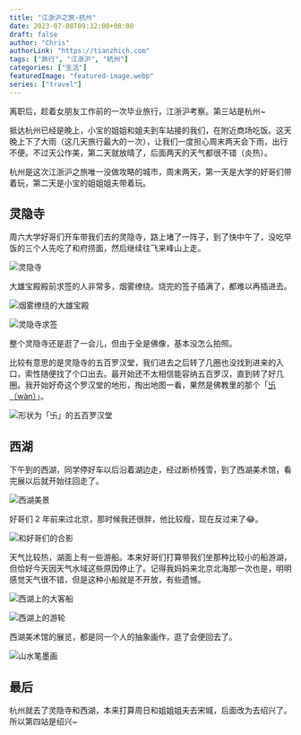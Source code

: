 ```yaml
---
title: "江浙沪之旅-杭州"
date: 2023-07-08T09:32:00+08:00
draft: false
author: "Chris"
authorLink: "https://tianzhich.com"
tags: ["旅行", "江浙沪", "杭州"]
categories: ["生活"]
featuredImage: "featured-image.webp"
series: ["travel"]
---
```


离职后，趁着女朋友工作前的一次毕业旅行，江浙沪考察。第三站是杭州~

<!--more-->

抵达杭州已经是晚上，小宝的姐姐和姐夫到车站接的我们，在附近商场吃饭。这天晚上下了大雨（这几天旅行最大的一次），让我们一度担心周末两天会下雨，出行不便。不过天公作美，第二天就放晴了，后面两天的天气都很不错（炎热）。

杭州是这次江浙沪之旅唯一没做攻略的城市，周末两天，第一天是大学的好哥们带着玩，第二天是小宝的姐姐姐夫带着玩。

## 灵隐寺

周六大学好哥们开车带我们去的灵隐寺，路上堵了一阵子，到了快中午了，没吃早饭的三个人先吃了和府捞面，然后继续往飞来峰山上走。

![](./lingyin-temple.jpeg "灵隐寺")

大雄宝殿殿前求签的人非常多，烟雾缭绕。烧完的签子插满了，都难以再插进去。

![](./daxiongbaodian.jpeg "烟雾缭绕的大雄宝殿")

![](./qiuqian.jpeg "灵隐寺求签")

整个灵隐寺还是逛了一会儿，但由于全是佛像，基本没怎么拍照。

比较有意思的是灵隐寺的五百罗汉堂，我们进去之后转了几圈也没找到进来的入口，索性随便找了个口出去。最开始还不太相信能容纳五百罗汉，直到转了好几圈。我开始好奇这个罗汉堂的地形，掏出地图一看，果然是佛教里的那个「[卐（wàn）](https://zh.wikipedia.org/zh-cn/%E5%8D%8D)」。

![](./luohantan-map.png "形状为「卐」的五百罗汉堂")

## 西湖

下午到的西湖，同学停好车以后沿着湖边走，经过断桥残雪，到了西湖美术馆，看完展以后就开始往回走了。

![](./west-lake.jpeg "西湖美景")

好哥们 2 年前来过北京，那时候我还很胖，他比较瘦，现在反过来了😂。

![](./with-weijie.jpeg "和好哥们的合影")

天气比较热，湖面上有一些游船。本来好哥们打算带我们坐那种比较小的船游湖，但恰好今天因天气水域这些原因停止了。记得我妈妈来北京北海那一次也是，明明感觉天气很不错，但是这种小船就是不开放，有些遗憾。

![](./west-lake-2.jpeg "西湖上的大客船")

![](./west-lake-3.jpeg "西湖上的游轮")

西湖美术馆的展览，都是同一个人的抽象画作，逛了会便回去了。

![](./hua.jpeg "山水笔墨画")

## 最后

杭州就去了灵隐寺和西湖，本来打算周日和姐姐姐夫去宋城，后面改为去绍兴了。所以第四站是绍兴~
